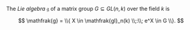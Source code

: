 The *Lie algebra* $\mathfrak{g}$ of a matrix group $G\subseteq GL(n,k)$ over the field $k$ is 

$$
\mathfrak{g} = \\{ X \in \mathfrak{gl}_n(k) \\;:\\; e^X \in G \\}.
$$
